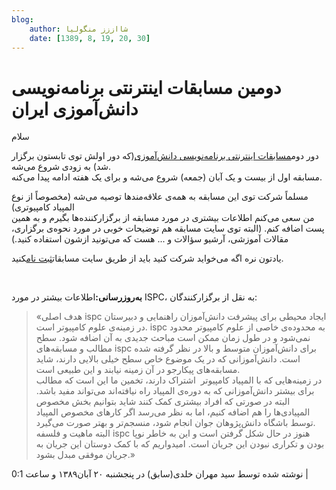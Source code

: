 ```yaml
---
blog:
    author: شااززز منگولیا
    date: [1389, 8, 19, 20, 30]
---
```

# دومین مسابقات اینترنتی برنامه‌نویسی دانش‌آموزی ایران

<div class="cnt">
سلام<p>دور دوم<a href="http://ispc.schoolnet.ir/">مسابقات اینترنتی برنامه‌نویسی دانش‌آموزی</a>(که دور اولش توی تابستون برگزار شد) به زودی شروع می‌شه.<br/>مسابقه اول از بیست و یک آبان (جمعه) شروع می‌شه و برای یک هفته ادامه پیدا می‌کنه.</p>
<p>مسلماً شرکت توی این مسابقه به همه‌ی علاقه‌مندها توصیه می‌شه (مخصوصاً از نوع المپیاد کامپیوتری)<br/>من سعی می‌کنم اطلاعات بیشتری در مورد مسابقه از برگزارکننده‌ها بگیرم و به همین پست اضافه کنم. (البته توی سایت مسابقه هم توضیحات خوبی در مورد نحوه‌ی برگزاری، مقالات آموزشی، آرشیو سؤالات و ... هست که می‌تونید ازشون استفاده کنید.)</p>
<p>یادتون نره اگه می‌خواید شرکت کنید باید از طریق سایت مسابقات<a href="http://ispc.schoolnet.ir/user/register">ثبت نام</a>کنید.</p>
<p><br/></p>
<p><strong>به‌روز‌رسانی:</strong>اطلاعات بیشتر در مورد ISPC، به نقل از برگزارکنندگان:</p>
<div><blockquote>«هدف اصلی ispc ایجاد محیطی برای پیشرفت دانش‌آموزان 
راهنمایی و دبیرستان در زمینه‌ی علوم کامپیوتر است. ispc به محدوده‌ی خاصی 
از علوم کامپیوتر محدود نمی‌شود و در طول زمان ممکن است مباحث 
جدیدی به آن اضافه شود. سطح مطالب و مسابقه‌های ispc برای دانش‌آموزان 
متوسط و بالا در نظر گرفته شده است. دانش‌آموزانی که در یک موضوع 
خاص سطح خیلی بالایی دارند، شاید مسابقه‌های پیکارجو در آن زمینه نیابند و 
این طبیعی است.<br dir="RTL"/>در زمینه‌هایی که با المپیاد کامپیوتر  اشتراک دارند، 
تخمین ما این است که مطالب برای بیشتر دانش‌آموزانی که به دوره‌ی المپیاد 
راه نیافته‌اند می‌تواند مفید باشد. البته در صورتی که افراد بیشتری کمک کنند شاید 
بتوانیم بخش مخصوص المپیادی‌ها را هم اضافه کنیم، اما به نظر می‌رسد اگر 
کارهای مخصوص المپیاد توسط باشگاه دانش‌پژوهان جوان انجام شود، منسجم‌تر و بهتر صورت می‌گیرد.<br dir="RTL"/>البته ماهیت و فلسفه ispc هنوز در حال شکل گرفتن است و
 این به خاطر نوپا بودن و تکراری نبودن این جریان است. امیدواریم که با کمک
 دوستان این جریان به جریان موفقی مبدل بشود.»</blockquote></div>
<div class="postDesc">نوشته شده توسط سید مهران خلدی(سابق) در پنجشنبه ۲۰ آبان۱۳۸۹ و ساعت 0:1 
	 |</div>
</div>
